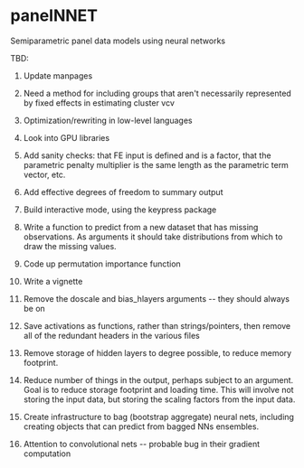 # panelNNET
Semiparametric panel data models using neural networks

TBD:

1.  Update manpages

2.  Need a method for including groups that aren't necessarily represented by fixed effects in estimating cluster vcv

3.  Optimization/rewriting in low-level languages

4.  Look into GPU libraries

5.  Add sanity checks:  that FE input is defined and is a factor, that the parametric penalty multiplier is the same length as the parametric term vector, etc.

6.  Add effective degrees of freedom to summary output

7.  Build interactive mode, using the keypress package

8.  Write a function to predict from a new dataset that has missing observations.  As arguments it should take distributions from which to draw the missing values.

9.  Code up permutation importance function

10.  Write a vignette

11.  Remove the doscale and bias_hlayers arguments -- they should always be on

12.  Save activations as functions, rather than strings/pointers, then remove all of the redundant headers in the various files

13.  Remove storage of hidden layers to degree possible, to reduce memory footprint.

14.  Reduce number of things in the output, perhaps subject to an argument.  Goal is to reduce storage footprint and loading time.  This will involve not storing the input data, but storing the scaling factors from the input data.

15.  Create infrastructure to bag (bootstrap aggregate) neural nets, including creating objects that can predict from bagged NNs ensembles.  

16.  Attention to convolutional nets -- probable bug in their gradient computation


